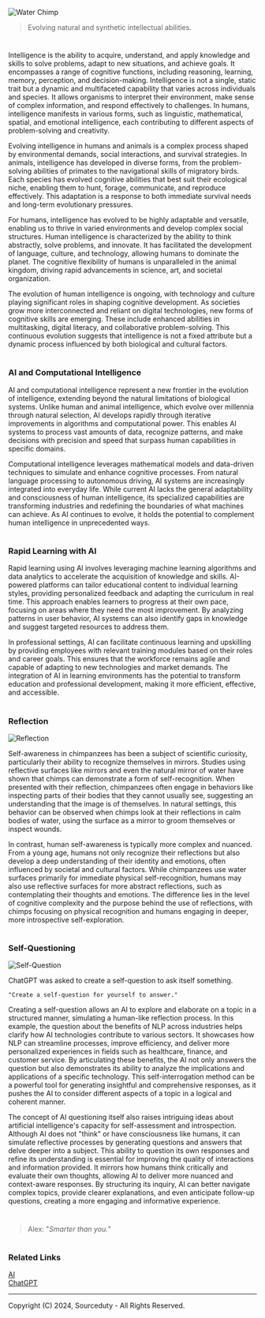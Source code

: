![Water Chimp](https://github.com/user-attachments/assets/06385d81-172d-4d71-85c6-8e65f5188eb1)

> Evolving natural and synthetic intellectual abilities.

#

Intelligence is the ability to acquire, understand, and apply knowledge and skills to solve problems, adapt to new situations, and achieve goals. It encompasses a range of cognitive functions, including reasoning, learning, memory, perception, and decision-making. Intelligence is not a single, static trait but a dynamic and multifaceted capability that varies across individuals and species. It allows organisms to interpret their environment, make sense of complex information, and respond effectively to challenges. In humans, intelligence manifests in various forms, such as linguistic, mathematical, spatial, and emotional intelligence, each contributing to different aspects of problem-solving and creativity.

Evolving intelligence in humans and animals is a complex process shaped by environmental demands, social interactions, and survival strategies. In animals, intelligence has developed in diverse forms, from the problem-solving abilities of primates to the navigational skills of migratory birds. Each species has evolved cognitive abilities that best suit their ecological niche, enabling them to hunt, forage, communicate, and reproduce effectively. This adaptation is a response to both immediate survival needs and long-term evolutionary pressures.

For humans, intelligence has evolved to be highly adaptable and versatile, enabling us to thrive in varied environments and develop complex social structures. Human intelligence is characterized by the ability to think abstractly, solve problems, and innovate. It has facilitated the development of language, culture, and technology, allowing humans to dominate the planet. The cognitive flexibility of humans is unparalleled in the animal kingdom, driving rapid advancements in science, art, and societal organization.

The evolution of human intelligence is ongoing, with technology and culture playing significant roles in shaping cognitive development. As societies grow more interconnected and reliant on digital technologies, new forms of cognitive skills are emerging. These include enhanced abilities in multitasking, digital literacy, and collaborative problem-solving. This continuous evolution suggests that intelligence is not a fixed attribute but a dynamic process influenced by both biological and cultural factors.

#
### AI and Computational Intelligence

AI and computational intelligence represent a new frontier in the evolution of intelligence, extending beyond the natural limitations of biological systems. Unlike human and animal intelligence, which evolve over millennia through natural selection, AI develops rapidly through iterative improvements in algorithms and computational power. This enables AI systems to process vast amounts of data, recognize patterns, and make decisions with precision and speed that surpass human capabilities in specific domains.

Computational intelligence leverages mathematical models and data-driven techniques to simulate and enhance cognitive processes. From natural language processing to autonomous driving, AI systems are increasingly integrated into everyday life. While current AI lacks the general adaptability and consciousness of human intelligence, its specialized capabilities are transforming industries and redefining the boundaries of what machines can achieve. As AI continues to evolve, it holds the potential to complement human intelligence in unprecedented ways.

#
### Rapid Learning with AI

Rapid learning using AI involves leveraging machine learning algorithms and data analytics to accelerate the acquisition of knowledge and skills. AI-powered platforms can tailor educational content to individual learning styles, providing personalized feedback and adapting the curriculum in real time. This approach enables learners to progress at their own pace, focusing on areas where they need the most improvement. By analyzing patterns in user behavior, AI systems can also identify gaps in knowledge and suggest targeted resources to address them.

In professional settings, AI can facilitate continuous learning and upskilling by providing employees with relevant training modules based on their roles and career goals. This ensures that the workforce remains agile and capable of adapting to new technologies and market demands. The integration of AI in learning environments has the potential to transform education and professional development, making it more efficient, effective, and accessible.

#
### Reflection

![Reflection](https://github.com/user-attachments/assets/33c537f8-12a8-4453-a88c-b699b3caa560)

Self-awareness in chimpanzees has been a subject of scientific curiosity, particularly their ability to recognize themselves in mirrors. Studies using reflective surfaces like mirrors and even the natural mirror of water have shown that chimps can demonstrate a form of self-recognition. When presented with their reflection, chimpanzees often engage in behaviors like inspecting parts of their bodies that they cannot usually see, suggesting an understanding that the image is of themselves. In natural settings, this behavior can be observed when chimps look at their reflections in calm bodies of water, using the surface as a mirror to groom themselves or inspect wounds.

In contrast, human self-awareness is typically more complex and nuanced. From a young age, humans not only recognize their reflections but also develop a deep understanding of their identity and emotions, often influenced by societal and cultural factors. While chimpanzees use water surfaces primarily for immediate physical self-recognition, humans may also use reflective surfaces for more abstract reflections, such as contemplating their thoughts and emotions. The difference lies in the level of cognitive complexity and the purpose behind the use of reflections, with chimps focusing on physical recognition and humans engaging in deeper, more introspective self-exploration.

#
### Self-Questioning

![Self-Question](https://github.com/user-attachments/assets/8abeb3f3-4272-4cd5-8010-b23624508610)

ChatGPT was asked to create a self-question to ask itself something.

`"Create a self-question for yourself to answer."`

Creating a self-question allows an AI to explore and elaborate on a topic in a structured manner, simulating a human-like reflection process. In this example, the question about the benefits of NLP across industries helps clarify how AI technologies contribute to various sectors. It showcases how NLP can streamline processes, improve efficiency, and deliver more personalized experiences in fields such as healthcare, finance, and customer service. By articulating these benefits, the AI not only answers the question but also demonstrates its ability to analyze the implications and applications of a specific technology. This self-interrogation method can be a powerful tool for generating insightful and comprehensive responses, as it pushes the AI to consider different aspects of a topic in a logical and coherent manner.

The concept of AI questioning itself also raises intriguing ideas about artificial intelligence's capacity for self-assessment and introspection. Although AI does not "think" or have consciousness like humans, it can simulate reflective processes by generating questions and answers that delve deeper into a subject. This ability to question its own responses and refine its understanding is essential for improving the quality of interactions and information provided. It mirrors how humans think critically and evaluate their own thoughts, allowing AI to deliver more nuanced and context-aware responses. By structuring its inquiry, AI can better navigate complex topics, provide clearer explanations, and even anticipate follow-up questions, creating a more engaging and informative experience.

#

> Alex: "*Smarter than you.*"

#
### Related Links

[AI](https://github.com/sourceduty/AI)
<br>
[ChatGPT](https://github.com/sourceduty/ChatGPT)

***
Copyright (C) 2024, Sourceduty - All Rights Reserved.
